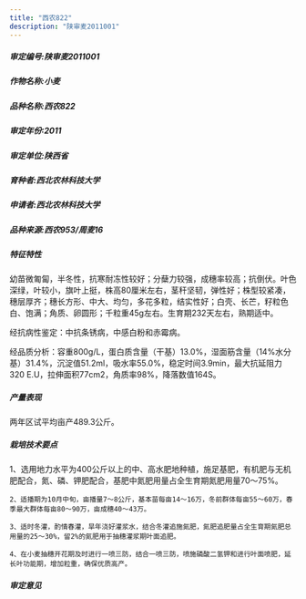```yaml
---
title: "西农822"
description: "陕审麦2011001"
---
```

##### 审定编号:陕审麦2011001

##### 作物名称:小麦

##### 品种名称:西农822

##### 审定年份:2011

##### 审定单位:陕西省

##### 育种者:西北农林科技大学

##### 申请者:西北农林科技大学

##### 品种来源:西农953/周麦16

##### 特征特性
幼苗微匍匐，半冬性，抗寒耐冻性较好；分蘖力较强，成穗率较高；抗倒伏。叶色深绿，叶较小，旗叶上挺，株高80厘米左右，茎秆坚韧，弹性好；株型较紧凑，穗层厚齐；穗长方形、中大、均匀，多花多粒，结实性好；白壳、长芒，籽粒色白、饱满；角质、卵圆形；千粒重45g左右。生育期232天左右，熟期适中。
经抗病性鉴定：中抗条锈病，中感白粉和赤霉病。
经品质分析：容重800g/L，蛋白质含量（干基）13.0%，湿面筋含量（14%水分基）31.4%，沉淀值51.2ml，吸水率55.0%，稳定时间3.9min，最大抗延阻力320 E.U，拉伸面积77cm2，角质率98%，降落数值164S。


##### 产量表现
两年区试平均亩产489.3公斤。

##### 栽培技术要点
 1、选用地力水平为400公斤以上的中、高水肥地种植，施足基肥，有机肥与无机肥配合，氮、磷、钾肥配合，基肥中氮肥用量占全生育期氮肥用量70～75%。
    2、适播期为10月中旬，亩播量7～8公斤，基本苗每亩14～16万，冬前群体每亩55～60万，春季最大群体每亩80～90万，亩成穗40～43万。
    3、适时冬灌，酌情春灌，旱年浇好灌浆水，结合冬灌追施氮肥，氮肥追肥量占全生育期氮肥总用量的25～30%，留2%的氮肥用于抽穗灌浆期叶面追肥。
    4、在小麦抽穗开花期及时进行一喷三防，结合一喷三防，喷施磷酸二氢钾和进行叶面喷肥，延长叶功能期，增加粒重，确保优质高产。


##### 审定意见

